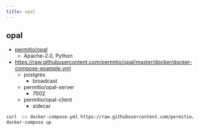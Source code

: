 ```yaml
---
title: opal
---
```


## opal

- [permitio/opal](https://github.com/permitio/opal)
  - Apache-2.0, Python
- https://raw.githubusercontent.com/permitio/opal/master/docker/docker-compose-example.yml
  - postgres
    - broadcast
  - permitio/opal-server
    - 7002
  - permitio/opal-client
    - sidecar

```bash
curl -Lo docker-compose.yml https://raw.githubusercontent.com/permitio/opal/master/docker/docker-compose-example.yml
docker-compose up
```
